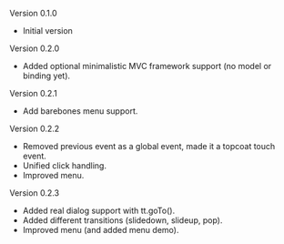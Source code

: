 Version 0.1.0
- Initial version

Version 0.2.0
- Added optional minimalistic MVC framework support (no model or binding yet).

Version 0.2.1
- Add barebones menu support.

Version 0.2.2
- Removed previous event as a global event, made it a topcoat touch event.
- Unified click handling.
- Improved menu.

Version 0.2.3
- Added real dialog support with tt.goTo().
- Added different transitions (slidedown, slideup, pop).
- Improved menu (and added menu demo).
